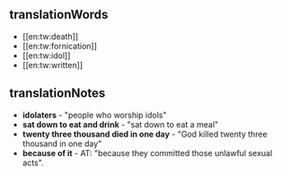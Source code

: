 ## translationWords

* [[en:tw:death]]
* [[en:tw:fornication]]
* [[en:tw:idol]]
* [[en:tw:written]]

## translationNotes

* **idolaters** - "people who worship idols"
* **sat down to eat and drink** - "sat down to eat a meal"
* **twenty three thousand died in one day** - "God killed twenty three thousand in one day"
* **because of it** - AT: "because they committed those unlawful sexual acts".
